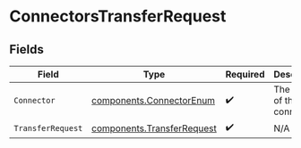 # ConnectorsTransferRequest


## Fields

| Field                                                                    | Type                                                                     | Required                                                                 | Description                                                              |
| ------------------------------------------------------------------------ | ------------------------------------------------------------------------ | ------------------------------------------------------------------------ | ------------------------------------------------------------------------ |
| `Connector`                                                              | [components.ConnectorEnum](../../models/components/connectorenum.md)     | :heavy_check_mark:                                                       | The name of the connector.                                               |
| `TransferRequest`                                                        | [components.TransferRequest](../../models/components/transferrequest.md) | :heavy_check_mark:                                                       | N/A                                                                      |